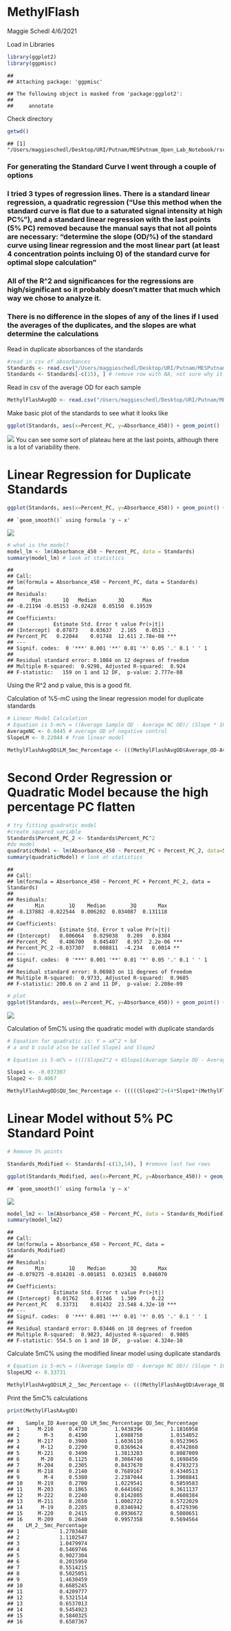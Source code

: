 MethylFlash
================
Maggie Schedl
4/6/2021

Load in Libraries

``` r
library(ggplot2)
library(ggpmisc)
```

    ## 
    ## Attaching package: 'ggpmisc'

    ## The following object is masked from 'package:ggplot2':
    ## 
    ##     annotate

Check directory

``` r
getwd()
```

    ## [1] "/Users/maggieschedl/Desktop/URI/Putnam/MESPutnam_Open_Lab_Notebook/rscripts"

### For generating the Standard Curve I went through a couple of options

### I tried 3 types of regression lines. There is a standard linear regression, a quadratic regression (“Use this method when the standard curve is flat due to a saturated signal intensity at high PC%”), and a standard linear regression with the last points (5% PC) removed because the manual says that not all points are necessary: “determine the slope (OD/%) of the standard curve using linear regression and the most linear part (at least 4 concentration points incluing 0) of the standard curve for optimal slope calculation”

### All of the R^2 and significances for the regressions are high/significant so it probably doesn’t matter that much which way we chose to analyze it.

### There is no difference in the slopes of any of the lines if I used the averages of the duplicates, and the slopes are what determine the calculations

Read in duplicate absorbances of the standards

``` r
#read in csv of absorbances
Standards <- read.csv("/Users/maggieschedl/Desktop/URI/Putnam/MESPutnam_Open_Lab_Notebook/csv_files/PC_Standard_Curve.csv")
Standards <- Standards[-c(15), ] # remove row with NA, not sure why it inputs like that
```

Read in csv of the average OD for each sample

``` r
MethylFlashAvgOD <- read.csv("/Users/maggieschedl/Desktop/URI/Putnam/MESPutnam_Open_Lab_Notebook/csv_files/MethylFlash-20210402-Average.csv")
```

Make basic plot of the standards to see what it looks like

``` r
ggplot(Standards, aes(x=Percent_PC, y=Absorbance_450)) + geom_point()
```

![](MethylFlash_Analysis_files/figure-gfm/unnamed-chunk-5-1.png)<!-- -->
You can see some sort of plateau here at the last points, although there
is a lot of variability there.

# Linear Regression for Duplicate Standards

``` r
ggplot(Standards, aes(x=Percent_PC, y=Absorbance_450)) + geom_point() + geom_smooth(method=lm, se=FALSE) + stat_poly_eq(formula = y ~ x , aes(label = paste(..eq.label.., ..rr.label.., sep = "~~~")), parse = TRUE) 
```

    ## `geom_smooth()` using formula 'y ~ x'

![](MethylFlash_Analysis_files/figure-gfm/unnamed-chunk-6-1.png)<!-- -->

``` r
# what is the model?
model_lm <- lm(Absorbance_450 ~ Percent_PC, data = Standards)
summary(model_lm) # look at statistics
```

    ## 
    ## Call:
    ## lm(formula = Absorbance_450 ~ Percent_PC, data = Standards)
    ## 
    ## Residuals:
    ##      Min       1Q   Median       3Q      Max 
    ## -0.21194 -0.05153 -0.02428  0.05150  0.19539 
    ## 
    ## Coefficients:
    ##             Estimate Std. Error t value Pr(>|t|)    
    ## (Intercept)  0.07873    0.03637   2.165   0.0513 .  
    ## Percent_PC   0.22044    0.01748  12.611 2.78e-08 ***
    ## ---
    ## Signif. codes:  0 '***' 0.001 '**' 0.01 '*' 0.05 '.' 0.1 ' ' 1
    ## 
    ## Residual standard error: 0.1084 on 12 degrees of freedom
    ## Multiple R-squared:  0.9298, Adjusted R-squared:  0.924 
    ## F-statistic:   159 on 1 and 12 DF,  p-value: 2.777e-08

Using the R^2 and p value, this is a good fit.

Calculation of %5-mC using the linear regression model for duplicate
standards

``` r
# Linear Model Calculation
# Equation is 5-mc% = ((Average Sample OD - Average NC OD)/ (Slope * 100ng)) * 100
AverageNC <- 0.0445 # average OD of negative control 
SlopeLM <- 0.22044 # from linear model

MethylFlashAvgOD$LM_5mc_Percentage <- (((MethylFlashAvgOD$Average_OD-AverageNC)/(SlopeLM * 100))*100)
```

# Second Order Regression or Quadratic Model because the high percentage PC flatten

``` r
# try fitting quadratic model
#create squared variable
Standards$Percent_PC_2 <- Standards$Percent_PC^2
#do model
quadraticModel <- lm(Absorbance_450 ~ Percent_PC + Percent_PC_2, data=Standards)
summary(quadraticModel) # look at statistics
```

    ## 
    ## Call:
    ## lm(formula = Absorbance_450 ~ Percent_PC + Percent_PC_2, data = Standards)
    ## 
    ## Residuals:
    ##       Min        1Q    Median        3Q       Max 
    ## -0.137882 -0.022544  0.006202  0.034087  0.131118 
    ## 
    ## Coefficients:
    ##               Estimate Std. Error t value Pr(>|t|)    
    ## (Intercept)   0.006064   0.029038   0.209   0.8384    
    ## Percent_PC    0.406700   0.045407   8.957  2.2e-06 ***
    ## Percent_PC_2 -0.037307   0.008811  -4.234   0.0014 ** 
    ## ---
    ## Signif. codes:  0 '***' 0.001 '**' 0.01 '*' 0.05 '.' 0.1 ' ' 1
    ## 
    ## Residual standard error: 0.06983 on 11 degrees of freedom
    ## Multiple R-squared:  0.9733, Adjusted R-squared:  0.9685 
    ## F-statistic: 200.6 on 2 and 11 DF,  p-value: 2.208e-09

``` r
# plot
ggplot(Standards, aes(x=Percent_PC, y=Absorbance_450)) + geom_point() + stat_smooth(method = "lm", formula = y ~ x + I(x^2), size = 1, se=FALSE) + stat_poly_eq(formula = y ~ x + I(x^2), aes(label = paste(..eq.label.., ..rr.label.., sep = "~~~")), parse = TRUE)
```

![](MethylFlash_Analysis_files/figure-gfm/unnamed-chunk-8-1.png)<!-- -->

Calculation of 5mC% using the quadratic model with duplicate standards

``` r
# Equation for quadratic is: Y = aX^2 + bX 
# a and b could also be called Slope1 and Slope2

# Equation is 5-mC% = ((((Slope2^2 + 4Slope1(Average Sample OD - Average NC OD)^0.5) - Slope2 )/2Slope1)/100)*100

Slope1 <- -0.037307
Slope2 <- 0.4067

MethylFlashAvgOD$QU_5mc_Percentage <- (((((Slope2^2+(4*Slope1*(MethylFlashAvgOD$Average_OD-AverageNC)))^.5)-Slope2)/(2*Slope1))/100)*100
```

# Linear Model without 5% PC Standard Point

``` r
# Remove 5% points

Standards_Modified <- Standards[-c(13,14), ] #remove last two rows

ggplot(Standards_Modified, aes(x=Percent_PC, y=Absorbance_450)) + geom_point() + geom_smooth(method=lm, se=FALSE) + stat_poly_eq(formula = y ~ x , aes(label = paste(..eq.label.., ..rr.label.., sep = "~~~")), parse = TRUE) 
```

    ## `geom_smooth()` using formula 'y ~ x'

![](MethylFlash_Analysis_files/figure-gfm/unnamed-chunk-10-1.png)<!-- -->

``` r
model_lm2 <- lm(Absorbance_450 ~ Percent_PC, data = Standards_Modified)
summary(model_lm2)  
```

    ## 
    ## Call:
    ## lm(formula = Absorbance_450 ~ Percent_PC, data = Standards_Modified)
    ## 
    ## Residuals:
    ##       Min        1Q    Median        3Q       Max 
    ## -0.079275 -0.014201 -0.001851  0.023415  0.046070 
    ## 
    ## Coefficients:
    ##             Estimate Std. Error t value Pr(>|t|)    
    ## (Intercept)  0.01762    0.01346   1.309     0.22    
    ## Percent_PC   0.33731    0.01432  23.548 4.32e-10 ***
    ## ---
    ## Signif. codes:  0 '***' 0.001 '**' 0.01 '*' 0.05 '.' 0.1 ' ' 1
    ## 
    ## Residual standard error: 0.03446 on 10 degrees of freedom
    ## Multiple R-squared:  0.9823, Adjusted R-squared:  0.9805 
    ## F-statistic: 554.5 on 1 and 10 DF,  p-value: 4.324e-10

Calculate 5mC% using the modified linear model using duplicate standards

``` r
# Equation is 5-mc% = ((Average Sample OD - Average NC OD)/ (Slope * 100ng)) * 100
SlopeLM2 <- 0.33731

MethylFlashAvgOD$LM_2__5mc_Percentage <- (((MethylFlashAvgOD$Average_OD-AverageNC)/(SlopeLM2 * 100))*100)
```

Print the 5mC% calculations

``` r
print(MethylFlashAvgOD)
```

    ##    Sample_ID Average_OD LM_5mc_Percentage QU_5mc_Percentage
    ## 1      M-210     0.4730         1.9438396         1.1816958
    ## 2        M-3     0.4190         1.6988750         1.0154052
    ## 3      M-217     0.3980         1.6036110         0.9523965
    ## 4       M-12     0.2290         0.8369624         0.4742860
    ## 5      M-221     0.3490         1.3813283         0.8087009
    ## 6       M-20     0.1125         0.3084740         0.1698456
    ## 7      M-204     0.2305         0.8437670         0.4783273
    ## 8      M-218     0.2140         0.7689167         0.4340513
    ## 9        M-4     0.5380         2.2387044         1.3908841
    ## 10     M-219     0.2700         1.0229541         0.5859583
    ## 11     M-203     0.1865         0.6441662         0.3611137
    ## 12     M-222     0.2240         0.8142805         0.4608384
    ## 13     M-211     0.2650         1.0002722         0.5722029
    ## 14      M-19     0.2285         0.8346942         0.4729396
    ## 15     M-220     0.2415         0.8936672         0.5080651
    ## 16     M-209     0.2640         0.9957358         0.5694564
    ##    LM_2__5mc_Percentage
    ## 1             1.2703448
    ## 2             1.1102547
    ## 3             1.0479974
    ## 4             0.5469746
    ## 5             0.9027304
    ## 6             0.2015950
    ## 7             0.5514215
    ## 8             0.5025051
    ## 9             1.4630459
    ## 10            0.6685245
    ## 11            0.4209777
    ## 12            0.5321514
    ## 13            0.6537013
    ## 14            0.5454923
    ## 15            0.5840325
    ## 16            0.6507367
